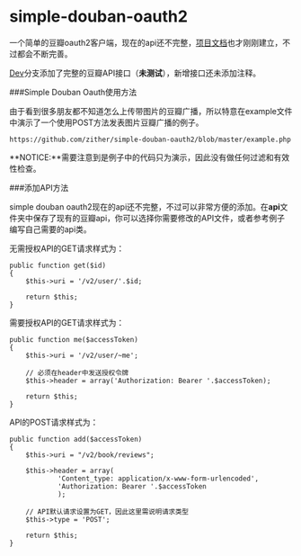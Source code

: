 simple-douban-oauth2
====================

一个简单的豆瓣oauth2客户端，现在的api还不完整，[项目文档](http://zither.github.com/simple-douban-oauth2)也才刚刚建立，不过都会不断完善。

[Dev](https://github.com/zither/simple-douban-oauth2/tree/dev)分支添加了完整的豆瓣API接口（**未测试**），新增接口还未添加注释。

###Simple Douban Oauth使用方法

由于看到很多朋友都不知道怎么上传带图片的豆瓣广播，所以特意在example文件中演示了一个使用POST方法发表图片豆瓣广播的例子。

    https://github.com/zither/simple-douban-oauth2/blob/master/example.php

**NOTICE:**需要注意到是例子中的代码只为演示，因此没有做任何过滤和有效性检查。

###添加API方法

simple douban oauth2现在的api还不完整，不过可以非常方便的添加。在**api**文件夹中保存了现有的豆瓣api，你可以选择你需要修改的API文件，或者参考例子编写自己需要的api类。

无需授权API的GET请求样式为：

    public function get($id)
    {
        $this->uri = '/v2/user/'.$id;

        return $this;
    }

需要授权API的GET请求样式为：

    public function me($accessToken)
    {
        $this->uri = '/v2/user/~me';

        // 必须在header中发送授权令牌
        $this->header = array('Authorization: Bearer '.$accessToken);

        return $this;
    }

API的POST请求样式为：

    public function add($accessToken)
    {
        $this->uri = "/v2/book/reviews";

        $this->header = array(
                'Content_type: application/x-www-form-urlencoded',
                'Authorization: Bearer '.$accessToken
                );

        // API默认请求设置为GET，因此这里需说明请求类型
        $this->type = 'POST';

        return $this;     
    }
